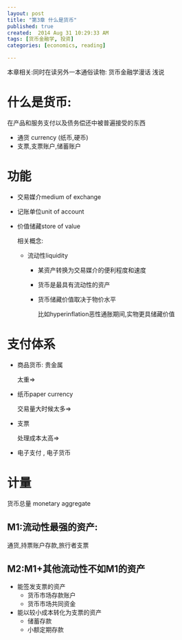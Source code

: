 ```yaml
---
layout: post
title: "第3章 什么是货币"
published: true
created:  2014 Aug 31 10:29:33 AM
tags: [货币金融学, 投资]
categories: [economics, reading]

---
```


本章相关:同时在读另外一本通俗读物:
货币金融学漫话 浅说

# 什么是货币: 

在产品和服务支付以及债务偿还中被普遍接受的东西
  * 通货 currency (纸币,硬币)
  * 支票,支票账户,储蓄账户

# 功能

* 交易媒介medium of exchange
* 记账单位unit of account
* 价值储藏store of value

  相关概念:

  * 流动性liquidity

    * 某资产转换为交易媒介的便利程度和速度
    * 货币是最具有流动性的资产
    * 货币储藏价值取决于物价水平

      比如hyperinflation恶性通胀期间,实物更具储藏价值


# 支付体系

* 商品货币: 贵金属

  太重=>

* 纸币paper currency

  交易量大时候太多=>

* 支票

  处理成本太高=>

* 电子支付 , 电子货币

# 计量

货币总量 monetary aggregate

## M1:流动性最强的资产:
通货,持票账户存款,旅行者支票

## M2:M1+其他流动性不如M1的资产

* 能签发支票的资产
  * 货币市场存款账户
  * 货币市场共同资金
* 能以较小成本转化为支票的资产
  * 储蓄存款
  * 小额定期存款


